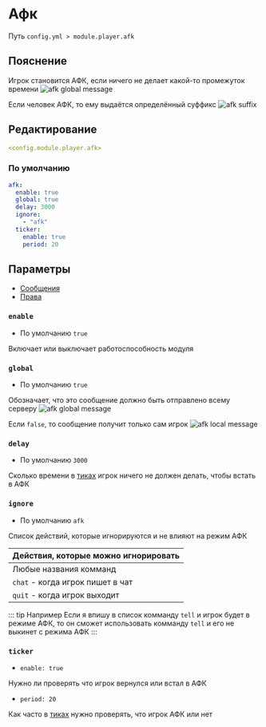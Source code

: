 # Афк
Путь `config.yml > module.player.afk`

## Пояснение
Игрок становится АФК, если ничего не делает какой-то промежуток времени
![afk global message](/afkglobalmessage.png)

Если человек АФК, то ему выдаётся определённый суффикс
![afk suffix](/afksuffix.png)


## Редактирование
```yaml
<config.module.player.afk>
```

### По умолчанию
```yaml
afk:
  enable: true
  global: true
  delay: 3000
  ignore:
    - "afk"
  ticker:
    enable: true
    period: 20
```

## Параметры

- [Сообщения](/ru/messages/ru_ru/module/player/afk/)
- [Права](/ru/permissions/module/player/afk/)

### `enable`
- По умолчанию `true`

Включает или выключает работоспособность модуля

### `global`
- По умолчанию `true`

Обозначает, что это сообщение должно быть отправлено всему серверу
![afk global message](/afkglobalmessage.png)

Если `false`, то сообщение получит только сам игрок
![afk local message](/afklocalmessage.png)

### `delay`
- По умолчанию `3000`

Сколько времени в [тиках](https://ru.minecraft.wiki/w/%D0%A2%D0%B0%D0%BA%D1%82) игрок ничего не должен делать, чтобы встать в АФК

### `ignore`
- По умолчанию `afk`

Список действий, которые игнорируются и не влияют на режим АФК

| Действия, которые можно игнорировать |
|--------------------------------------|
| Любые названия комманд               |
| `chat` - когда игрок пишет в чат     |
| `quit` - когда игрок выходит         |

::: tip Например
Если я впишу в список комманду `tell` и игрок будет в режиме АФК, то он сможет использовать комманду `tell` и его не выкинет с режима АФК
:::

### `ticker`
- `enable: true`

Нужно ли проверять что игрок вернулся или встал в АФК

- `period: 20`

Как часто в [тиках](https://ru.minecraft.wiki/w/%D0%A2%D0%B0%D0%BA%D1%82) нужно проверять, что игрок АФК или нет